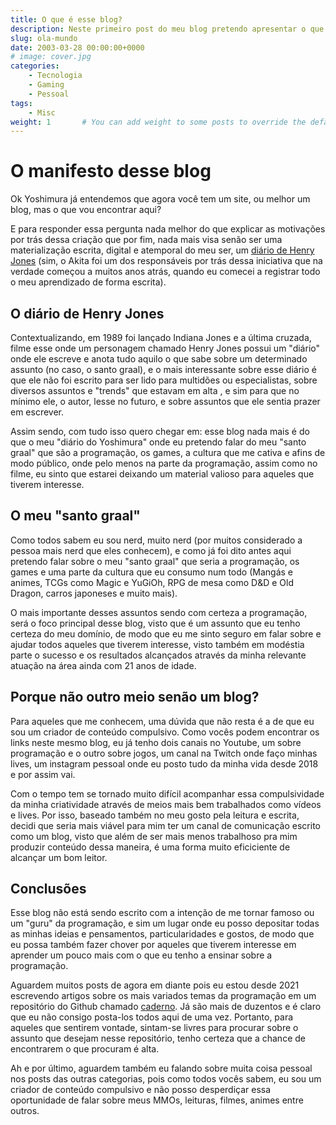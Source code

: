 ```yaml
---
title: O que é esse blog?
description: Neste primeiro post do meu blog pretendo apresentar o que você pode esperar encontrar aqui.
slug: ola-mundo
date: 2003-03-28 00:00:00+0000
# image: cover.jpg
categories:
    - Tecnologia
    - Gaming
    - Pessoal
tags:
    - Misc
weight: 1       # You can add weight to some posts to override the default sorting (date descending)
---
```


# O manifesto desse blog
Ok Yoshimura já entendemos que agora você tem um site, ou melhor um blog, mas o que vou encontrar aqui?

E para responder essa pergunta nada melhor do que explicar as motivações por trás dessa criação que por fim, nada mais visa senão ser uma materialização escrita, digital e atemporal do meu ser, um [diário de Henry Jones](https://www.youtube.com/watch?v=ii5Q2fCl8C0) (sim, o Akita foi um dos responsáveis por trás dessa iniciativa que na verdade começou a muitos anos atrás, quando eu comecei a registrar todo o meu aprendizado de forma escrita).

## O diário de Henry Jones
Contextualizando, em 1989 foi lançado Indiana Jones e a última cruzada, filme esse onde um personagem chamado Henry Jones possui um "diário" onde ele escreve e anota tudo aquilo o que sabe sobre um determinado assunto (no caso, o santo graal), e o mais interessante sobre esse diário é que ele não foi escrito para ser lido para multidões ou especialistas, sobre diversos assuntos e "trends" que estavam em alta , e sim para que no mínimo ele, o autor, lesse no futuro, e sobre assuntos que ele sentia prazer em escrever.

Assim sendo, com tudo isso quero chegar em: esse blog nada mais é do que o meu "diário do Yoshimura" onde eu pretendo falar do meu "santo graal" que são a programação, os games, a cultura que me cativa e afins de modo público, onde pelo menos na parte da programação, assim como no filme, eu sinto que estarei deixando um material valioso para aqueles que tiverem interesse.

## O meu "santo graal"
Como todos sabem eu sou nerd, muito nerd (por muitos considerado a pessoa mais nerd que eles conhecem), e como já foi dito antes aqui pretendo falar sobre o meu "santo graal" que seria a programação, os games e uma parte da cultura que eu consumo num todo (Mangás e animes, TCGs como Magic e YuGiOh, RPG de mesa como D&D e Old Dragon, carros japoneses e muito mais).

O mais importante desses assuntos sendo com certeza a programação, será o foco principal desse blog, visto que é um assunto que eu tenho certeza do meu domínio, de modo que eu me sinto seguro em falar sobre e ajudar todos aqueles que tiverem interesse, visto também em modéstia parte o sucesso e os resultados alcançados através da minha relevante atuação na área ainda com 21 anos de idade.

## Porque não outro meio senão um blog?
Para aqueles que me conhecem, uma dúvida que não resta é a de que eu sou um criador de conteúdo compulsivo. Como vocês podem encontrar os links neste mesmo blog, eu já tenho dois canais no Youtube, um sobre programação e o outro sobre jogos, um canal na Twitch onde faço minhas lives, um instagram pessoal onde eu posto tudo da minha vida desde 2018 e por assim vai. 

Com o tempo tem se tornado muito difícil acompanhar essa compulsividade da minha criatividade através de meios mais bem trabalhados como vídeos e lives. Por isso, baseado também no meu gosto pela leitura e escrita, decidi que seria mais viável para mim ter um canal de comunicação escrito como um blog, visto que além de ser mais menos trabalhoso pra mim produzir conteúdo dessa maneira, é uma forma muito eficiciente de alcançar um bom leitor.

## Conclusões
Esse blog não está sendo escrito com a intenção de me tornar famoso ou um "guru" da programação, e sim um lugar onde eu posso depositar todas as minhas ideias e pensamentos, particularidades e gostos, de modo que eu possa também fazer chover por aqueles que tiverem interesse em aprender um pouco mais com o que eu tenho a ensinar sobre a programação.

Aguardem muitos posts de agora em diante pois eu estou desde 2021 escrevendo artigos sobre os mais variados temas da programação em um repositório do Github chamado [caderno](https://github.com/ropehapi/caderno). Já são mais de duzentos e é claro que eu não consigo posta-los todos aqui de uma vez. Portanto, para aqueles que sentirem vontade, sintam-se livres para procurar sobre o assunto que desejam nesse repositório, tenho certeza que a chance de encontrarem o que procuram é alta.

Ah e por último, aguardem também eu falando sobre muita coisa pessoal nos posts das outras categorias, pois como todos vocês sabem, eu sou um criador de conteúdo compulsivo e não posso desperdiçar essa oportunidade de falar sobre meus MMOs, leituras, filmes, animes entre outros.